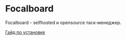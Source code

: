 # Focalboard

Focalboard - selfhosted и opensource таск-менеджер. </br>

[Гайд по установке](https://www.howtoforge.com/how-to-install-focalboard-on-ubuntu-22-04/)
